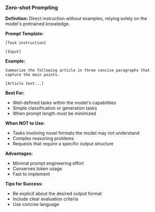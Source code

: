 ### Zero-shot Prompting

**Definition:** Direct instruction without examples, relying solely on the model's pretrained knowledge.

**Prompt Template:**
```
[Task instruction]

[Input]
```

**Example:**
```
Summarize the following article in three concise paragraphs that capture the main points.

[Article text...]
```

**Best For:**
- Well-defined tasks within the model's capabilities
- Simple classification or generation tasks
- When prompt length must be minimized

**When NOT to Use:**
- Tasks involving novel formats the model may not understand
- Complex reasoning problems
- Requests that require a specific output structure

**Advantages:**
- Minimal prompt engineering effort
- Conserves token usage
- Fast to implement

**Tips for Success:**
- Be explicit about the desired output format
- Include clear evaluation criteria
- Use concise language
